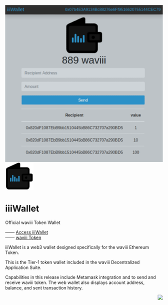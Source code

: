 <img align="right" src="src/iiiWalletv1.png">

![iiiWallet_logo](src/iiiWallet_small.png) 
# iiiWallet

Official waviii Token Wallet

─── [Access iiiWallet](https://etherscan.io/token/0xBA00868912Af1a409F11E9c2B5d3a9376Cb3C2E2)<br />
─── [waviii Token](https://github.com/luc1dLife/waviii)

iiiWallet is a web3 wallet designed specifically for the waviii Ethereum Token. 

This is the Tier-1 token wallet included in the waviii Decentralized Application Suite. 

Capabilities in this release include Metamask integration and to send and receive waviii token. The web wallet also displays account address, balance, and sent transaction history.

<img align="right" src="https://img.shields.io/badge/ERC--20-Compliant-%232c91c8">